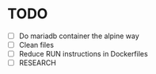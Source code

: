 # TODO

- [ ] Do mariadb container the alpine way
- [ ] Clean files
- [ ] Reduce RUN instructions in Dockerfiles
- [ ] RESEARCH